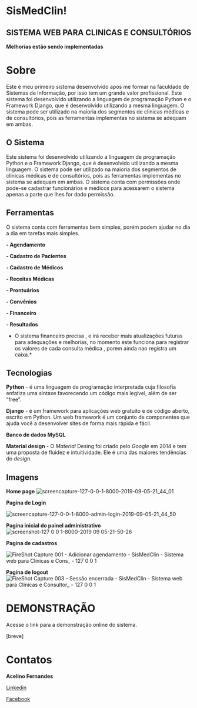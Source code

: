# SisMedClin!

## **SISTEMA WEB PARA CLINICAS E CONSULTÓRIOS**
**Melhorias estão sendo implementadas**

# Sobre 

Este é meu primeiro sistema desenvolvido após me formar na faculdade de Sistemas de Informação, por isso tem um grande valor profissional.
Este sistema foi desenvolvido utilizando a linguagem de programação Python e o Framework Django, que é desenvolvido utilizando a mesma linguagem.
O sistema pode ser utilizado na maioria dos segmentos de clinicas médicas e de consultórios, pois as ferramentas implementas no sistema se adequam em ambas.

## O Sistema

Este sistema foi desenvolvido utilizando a linguagem de programação Python e o Framework Django, que é desenvolvido utilizando a mesma linguagem.
O sistema pode ser utilizado na maioria dos segmentos de clinicas médicas e de consultórios, pois as ferramentas implementas no sistema se adequam em ambas.
O sistema conta com permissões onde pode-se cadastrar funcionários e médicos para acessarem o sistema apenas a parte que lhes for dado permissão.

## Ferramentas

O sistema conta com ferramentas bem simples, porém podem ajudar no dia a dia em tarefas mais simples.

 **- Agendamento**
 
  **- Cadastro de Pacientes**
  
 **- Cadastro de Médicos**
 
 **- Receitas Médicas**
 
 **- Prontuários**
 
 **- Convênios** 
 
 **- Financeiro**
 
 **- Resultados**
  
  * O sistema financeiro precisa , e irá receber mais atualizações futuras para adequações e melhorias, no momento este funciona para registrar os valores de cada consulta médica , porem ainda nao registra um caixa.*

## Tecnologias

**Python** - é uma linguagem de programação interpretada cuja filosofia enfatiza uma sintaxe favorecendo um código mais legível, além de ser “free”.

**Django** - é um framework para aplicações web gratuito e de código aberto, escrito em Python. Um web framework é um conjunto de componentes que ajuda você a desenvolver sites de forma mais rápida e fácil.

**Banco de dados MySQL**

**Material design** - O _Material_ Desing foi criado pelo _Google_ em 2014 e tem uma proposta de fluidez e intuitividade. Ele é uma das maiores tendências do _design_.

## Imagens
**Home page** 
![screencapture-127-0-0-1-8000-2019-09-05-21_44_01](https://user-images.githubusercontent.com/36600320/64458095-cc3c8400-d0ca-11e9-8e7f-04c40067e76d.png)

**Pagina de Login**

![screencapture-127-0-0-1-8000-admin-login-2019-09-05-21_44_50](https://user-images.githubusercontent.com/36600320/64458121-e24a4480-d0ca-11e9-9f89-7202c8176a25.png)

**Pagina inicial do painel administrativo**
![screenshot-127 0 0 1-8000-2019 09 05-21-50-26](https://user-images.githubusercontent.com/36600320/64458153-f42be780-d0ca-11e9-8d35-a3a611e42b6b.png)

**Pagina de cadastros**

![FireShot Capture 001 - Adicionar agendamento - SisMedClin - Sistema web para Clinicas e Cons_ - 127 0 0 1](https://user-images.githubusercontent.com/36600320/64458173-00b04000-d0cb-11e9-95d6-f2e64ec5ae3b.png)

**Pagina de logout**
![FireShot Capture 003 - Sessão encerrada - SisMedClin - Sistema web para Clinicas e Consultor_ - 127 0 0 1](https://user-images.githubusercontent.com/36600320/64458185-0d349880-d0cb-11e9-9276-ca4ec5ff663c.png)


# DEMONSTRAÇÃO 

Acesse o link para a demonstração online do sistema.

[breve]

# Contatos
**Acelino Fernandes** 

 [Linkedin](https://www.linkedin.com/in/acelino-fernandes-da-silva-neto-bb017185/)
 
 [Facebook](https://www.facebook.com/acelinofernandesdf)

